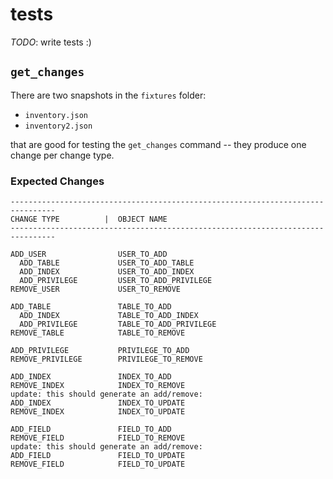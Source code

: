 # tests

_TODO_: write tests :)

## `get_changes`

There are two snapshots in the `fixtures` folder:

- `inventory.json`
- `inventory2.json`

that are good for testing the `get_changes` command -- they produce one change per change type.

### Expected Changes

```
--------------------------------------------------------------------------------
CHANGE TYPE          |  OBJECT NAME
--------------------------------------------------------------------------------

ADD_USER                USER_TO_ADD                   
  ADD_TABLE             USER_TO_ADD_TABLE             
  ADD_INDEX             USER_TO_ADD_INDEX             
  ADD_PRIVILEGE         USER_TO_ADD_PRIVILEGE         
REMOVE_USER             USER_TO_REMOVE                

ADD_TABLE               TABLE_TO_ADD                  
  ADD_INDEX             TABLE_TO_ADD_INDEX            
  ADD_PRIVILEGE         TABLE_TO_ADD_PRIVILEGE        
REMOVE_TABLE            TABLE_TO_REMOVE                     

ADD_PRIVILEGE           PRIVILEGE_TO_ADD              
REMOVE_PRIVILEGE        PRIVILEGE_TO_REMOVE           

ADD_INDEX               INDEX_TO_ADD   
REMOVE_INDEX            INDEX_TO_REMOVE
update: this should generate an add/remove:
ADD_INDEX               INDEX_TO_UPDATE
REMOVE_INDEX            INDEX_TO_UPDATE

ADD_FIELD               FIELD_TO_ADD   
REMOVE_FIELD            FIELD_TO_REMOVE
update: this should generate an add/remove:
ADD_FIELD               FIELD_TO_UPDATE
REMOVE_FIELD            FIELD_TO_UPDATE

```

